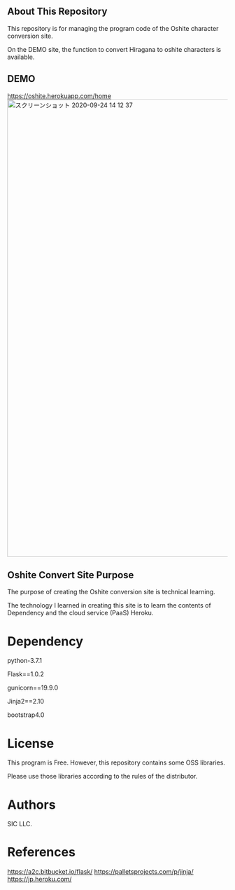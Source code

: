 
## About This Repository

This repository is for managing the program code of the Oshite character conversion site.

On the DEMO site, the function to convert Hiragana to oshite characters is available.

## DEMO
https://oshite.herokuapp.com/home
<img width="1044" alt="スクリーンショット 2020-09-24 14 12 37" src="https://user-images.githubusercontent.com/49279759/94103715-3f4ca000-fe70-11ea-95e3-06f1bafc6e0c.png">

## Oshite Convert Site Purpose
The purpose of creating the Oshite conversion site is technical learning.

The technology I learned in creating this site is to learn the contents of Dependency and the cloud service (PaaS) Heroku.

# Dependency
python-3.7.1

Flask==1.0.2

gunicorn==19.9.0

Jinja2==2.10

bootstrap4.0

# License
This program is Free.
However, this repository contains some OSS libraries.

Please use those libraries according to the rules of the distributor.

# Authors
SIC LLC.

# References
https://a2c.bitbucket.io/flask/
https://palletsprojects.com/p/jinja/
https://jp.heroku.com/

